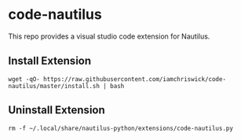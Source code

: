 # code-nautilus

This repo provides a visual studio code extension for Nautilus.

## Install Extension

```
wget -qO- https://raw.githubusercontent.com/iamchriswick/code-nautilus/master/install.sh | bash
```

## Uninstall Extension

```
rm -f ~/.local/share/nautilus-python/extensions/code-nautilus.py
```
